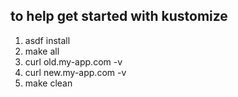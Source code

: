 ## to help get started with kustomize
1. asdf install
2. make all
3. curl old.my-app.com -v
4. curl new.my-app.com -v
5. make clean